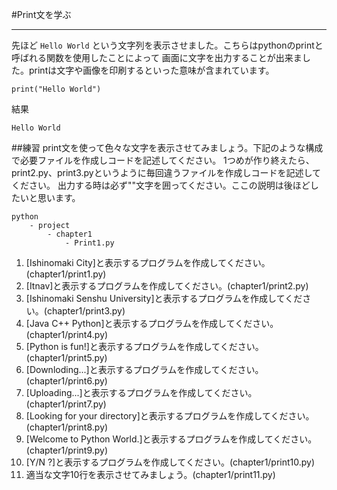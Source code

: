 #Print文を学ぶ
* * * * *
先ほど ```Hello World``` という文字列を表示させました。こちらはpythonのprintと呼ばれる関数を使用したことによって
画面に文字を出力することが出来ました。printは文字や画像を印刷するといった意味が含まれています。

```
print("Hello World")
```

結果

```
Hello World
```

##練習
print文を使って色々な文字を表示させてみましょう。下記のような構成で必要ファイルを作成しコードを記述してください。
1つめが作り終えたら、print2.py、print3.pyというように毎回違うファイルを作成しコードを記述してください。
出力する時は必ず""文字を囲ってください。ここの説明は後ほどしたいと思います。


```
python 
    - project
        - chapter1
            - Print1.py
```

1. [Ishinomaki City]と表示するプログラムを作成してください。(chapter1/print1.py)
2. [Itnav]と表示するプログラムを作成してください。(chapter1/print2.py)
3. [Ishinomaki Senshu University]と表示するプログラムを作成してください。(chapter1/print3.py)
4. [Java C++ Python]と表示するプログラムを作成してください。(chapter1/print4.py)
5. [Python is fun!]と表示するプログラムを作成してください。(chapter1/print5.py)
6. [Downloding...]と表示するプログラムを作成してください。(chapter1/print6.py)
7. [Uploading...]と表示するプログラムを作成してください。(chapter1/print7.py)
8. [Looking for your directory]と表示するプログラムを作成してください。(chapter1/print8.py)
9. [Welcome to Python World.]と表示するプログラムを作成してください。(chapter1/print9.py)
10. [Y/N ?]と表示するプログラムを作成してください。(chapter1/print10.py)
11. 適当な文字10行を表示させてみましょう。(chapter1/print11.py)


